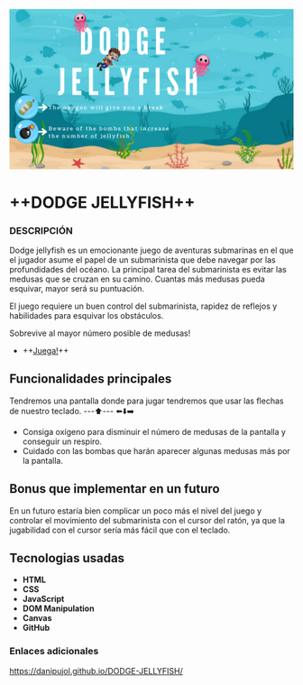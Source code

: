![image alt](https://github.com/danipujol/DODGE-JELLYFISH/blob/master/images/portada/portadaFinal.png?raw=true)


# ++DODGE JELLYFISH++

### DESCRIPCIÓN

Dodge jellyfish es un emocionante juego de aventuras submarinas en el que el jugador asume el papel de un submarinista que debe navegar por las profundidades del océano. La principal tarea del submarinista es evitar las medusas que se cruzan en su camino. Cuantas más medusas pueda esquivar, mayor será su puntuación.

El juego requiere un buen control del submarinista, rapidez de reflejos y habilidades para esquivar los obstáculos. 

Sobrevive al mayor número posible de medusas!

-  ++[Juega!](https://danipujol.github.io/DODGE-JELLYFISH/)++ 

## Funcionalidades principales

Tendremos una pantalla donde para jugar tendremos que usar las flechas de nuestro teclado.
 ---:arrow_up:---
:arrow_left::arrow_down::arrow_right:

- Consiga oxígeno para disminuir el número de medusas de la pantalla y conseguir un respiro.
- Cuidado con las bombas que harán aparecer algunas medusas más por la pantalla. 

## Bonus que implementar en un futuro

En un futuro estaría bien complicar un poco más el nivel del juego y controlar el movimiento del submarinista con el cursor del ratón, ya que la jugabilidad con el cursor sería más fácil que con el teclado.

## Tecnologias usadas

- **HTML**
- **CSS**
- **JavaScript**
- **DOM Manipulation**
- **Canvas**
- **GitHub**

### Enlaces adicionales

https://danipujol.github.io/DODGE-JELLYFISH/

















